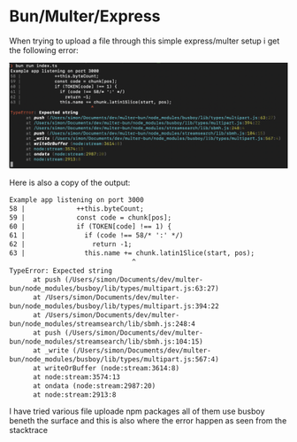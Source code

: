 # Bun/Multer/Express

When trying to upload a file through this simple express/multer setup i get the following error:

![Screenshot of the error response.](/error-message.png)

Here is also a copy of the output:

```
Example app listening on port 3000
58 |             ++this.byteCount;
59 |             const code = chunk[pos];
60 |             if (TOKEN[code] !== 1) {
61 |               if (code !== 58/* ':' */)
62 |                 return -1;
63 |               this.name += chunk.latin1Slice(start, pos);
                               ^
TypeError: Expected string
      at push (/Users/simon/Documents/dev/multer-bun/node_modules/busboy/lib/types/multipart.js:63:27)
      at /Users/simon/Documents/dev/multer-bun/node_modules/busboy/lib/types/multipart.js:394:22
      at /Users/simon/Documents/dev/multer-bun/node_modules/streamsearch/lib/sbmh.js:248:4
      at push (/Users/simon/Documents/dev/multer-bun/node_modules/streamsearch/lib/sbmh.js:104:15)
      at _write (/Users/simon/Documents/dev/multer-bun/node_modules/busboy/lib/types/multipart.js:567:4)
      at writeOrBuffer (node:stream:3614:8)
      at node:stream:3574:13
      at ondata (node:stream:2987:20)
      at node:stream:2913:8
```

I have tried various file uploade npm packages all of them use busboy beneth the surface and this is also where the error happen as seen from the stacktrace

